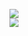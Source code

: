 [![](https://img.shields.io/badge/Made%20With-Github%20Spray-lightgrey.svg?style=for-the-badge&logo=github)](https://github.com/Annihil/github-spray#23726)  
[![](https://i.imgur.com/2DrTn0Z.gif)](https://github.com/Annihil/github-spray)